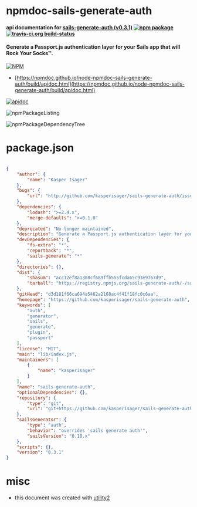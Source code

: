 # npmdoc-sails-generate-auth

#### api documentation for  [sails-generate-auth (v0.3.1)](https://github.com/kasperisager/sails-generate-auth)  [![npm package](https://img.shields.io/npm/v/npmdoc-sails-generate-auth.svg?style=flat-square)](https://www.npmjs.org/package/npmdoc-sails-generate-auth) [![travis-ci.org build-status](https://api.travis-ci.org/npmdoc/node-npmdoc-sails-generate-auth.svg)](https://travis-ci.org/npmdoc/node-npmdoc-sails-generate-auth)

#### Generate a Passport.js authentication layer for your Sails app that will Rock Your Socks™.

[![NPM](https://nodei.co/npm/sails-generate-auth.png?downloads=true&downloadRank=true&stars=true)](https://www.npmjs.com/package/sails-generate-auth)

- [https://npmdoc.github.io/node-npmdoc-sails-generate-auth/build/apidoc.html](https://npmdoc.github.io/node-npmdoc-sails-generate-auth/build/apidoc.html)

[![apidoc](https://npmdoc.github.io/node-npmdoc-sails-generate-auth/build/screenCapture.buildCi.browser.%252Ftmp%252Fbuild%252Fapidoc.html.png)](https://npmdoc.github.io/node-npmdoc-sails-generate-auth/build/apidoc.html)

![npmPackageListing](https://npmdoc.github.io/node-npmdoc-sails-generate-auth/build/screenCapture.npmPackageListing.svg)

![npmPackageDependencyTree](https://npmdoc.github.io/node-npmdoc-sails-generate-auth/build/screenCapture.npmPackageDependencyTree.svg)



# package.json

```json

{
    "author": {
        "name": "Kasper Isager"
    },
    "bugs": {
        "url": "http://github.com/kasperisager/sails-generate-auth/issues"
    },
    "dependencies": {
        "lodash": ">=2.4.x",
        "merge-defaults": ">=0.1.0"
    },
    "deprecated": "No longer maintained",
    "description": "Generate a Passport.js authentication layer for your Sails app that will Rock Your Socks™.",
    "devDependencies": {
        "fs-extra": "*",
        "reportback": "*",
        "sails-generate": "*"
    },
    "directories": {},
    "dist": {
        "shasum": "acc12ef8a1308cf689ffb555fcda65c93e9767d9",
        "tarball": "https://registry.npmjs.org/sails-generate-auth/-/sails-generate-auth-0.3.1.tgz"
    },
    "gitHead": "d3d181f66ca694a5462a2168ac4f41f18fc0c6aa",
    "homepage": "https://github.com/kasperisager/sails-generate-auth",
    "keywords": [
        "auth",
        "generator",
        "sails",
        "generate",
        "plugin",
        "passport"
    ],
    "license": "MIT",
    "main": "lib/index.js",
    "maintainers": [
        {
            "name": "kasperisager"
        }
    ],
    "name": "sails-generate-auth",
    "optionalDependencies": {},
    "repository": {
        "type": "git",
        "url": "git+https://github.com/kasperisager/sails-generate-auth.git"
    },
    "sailsGenerator": {
        "type": "auth",
        "behavior": "overrides 'sails generate auth'",
        "sailsVersion": "0.10.x"
    },
    "scripts": {},
    "version": "0.3.1"
}
```



# misc
- this document was created with [utility2](https://github.com/kaizhu256/node-utility2)
